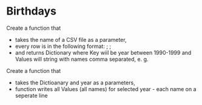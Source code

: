 # Birthdays

Create a function that
- takes the name of a CSV file as a parameter,
- every row is in the following format: <person name>; <birth in YYYY-MM-DD format>; <city name>
- and returns Dictionary where Key wiil be year between 1990-1999 and Values will string with names comma separated, e. g.

Create a function that
- takes the Dictioanary and year as a parameters,
- function writes all Values (all names) for selected year - each name on a seperate line
